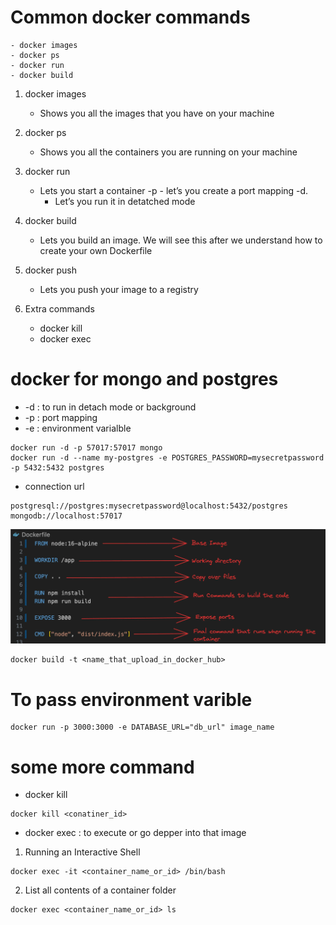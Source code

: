 # Common docker commands

    - docker images
    - docker ps
    - docker run
    - docker build

1. docker images

   - Shows you all the images that you have on your machine

2. docker ps

   - Shows you all the containers you are running on your machine

3. docker run

   - Lets you start a container
     -p - let’s you create a port mapping
     -d.
     - Let’s you run it in detatched mode

4. docker build

   - Lets you build an image. We will see this after we understand how to create your own Dockerfile

5. docker push

   - Lets you push your image to a registry

6. Extra commands

   - docker kill
   - docker exec

# docker for mongo and postgres

- -d : to run in detach mode or background
- -p : port mapping
- -e : environment varialble

```
docker run -d -p 57017:57017 mongo
docker run -d --name my-postgres -e POSTGRES_PASSWORD=mysecretpassword -p 5432:5432 postgres

```

- connection url

```
postgresql://postgres:mysecretpassword@localhost:5432/postgres
mongodb://localhost:57017

```

![image](./dockerfile_image.webp)

```
docker build -t <name_that_upload_in_docker_hub>
```

# To pass environment varible

```
docker run -p 3000:3000 -e DATABASE_URL="db_url" image_name
```

# some more command

- docker kill

```
docker kill <conatiner_id>
```

- docker exec : to execute or go depper into that image
1. Running an Interactive Shell
```
docker exec -it <container_name_or_id> /bin/bash
```
2. List all contents of a container folder
```
docker exec <container_name_or_id> ls 
```
